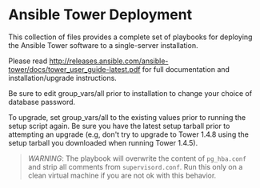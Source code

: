 Ansible Tower Deployment
========================

This collection of files provides a complete set of playbooks for deploying
the Ansible Tower software to a single-server installation.

Please read http://releases.ansible.com/ansible-tower/docs/tower_user_guide-latest.pdf for
full documentation and installation/upgrade instructions.

Be sure to edit group_vars/all prior to installation to change your choice
of database password.

To upgrade, set group_vars/all to the existing values prior to running
the setup script again.  Be sure you have the latest setup tarball
prior to attempting an upgrade (e.g, don't try to upgrade to  Tower 1.4.8
using the setup tarball you downloaded when running Tower 1.4.5).

> *WARNING*: The playbook will overwrite the content
> of `pg_hba.conf` and strip all comments from `supervisord.conf`.  Run this
> only on a clean virtual machine if you are not ok with this behavior.
